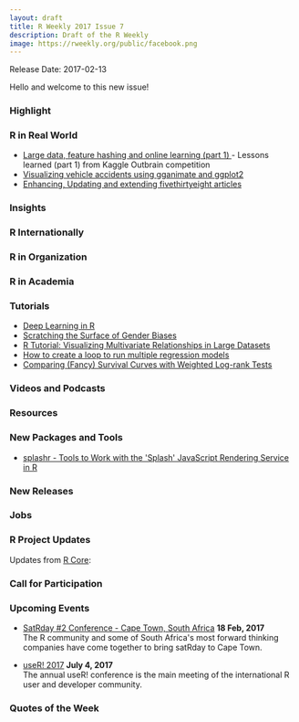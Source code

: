 ```yaml
---
layout: draft
title: R Weekly 2017 Issue 7
description: Draft of the R Weekly
image: https://rweekly.org/public/facebook.png
---
```


Release Date: 2017-02-13

Hello and welcome to this new issue!

### Highlight




### R in Real World

+ [Large data, feature hashing and online learning (part 1) ](http://dsnotes.com/post/2017-01-27-lessons-learned-from-outbrain-click-prediction-kaggle-competition/) - Lessons learned (part 1) from Kaggle Outbrain competition
+ [Visualizing vehicle accidents using gganimate and ggplot2](https://pradeepadhokshaja.wordpress.com/2017/02/02/nyc-vehicle-accidents/)
+ [Enhancing, Updating and extending fivethirtyeight articles](https://www.mytinyshinys.com/post/badDrivers_538/)

### Insights



### R Internationally



### R in Organization



### R in Academia


### Tutorials

+ [Deep Learning in R](http://www.rblog.uni-freiburg.de/2017/02/07/deep-learning-in-r/)
+ [Scratching the Surface of Gender Biases](https://shiring.github.io/shiny/2017/02/06/WGS_final)
+ [R Tutorial: Visualizing Multivariate Relationships in Large Datasets](https://dmwiig.net/2017/02/06/r-tutorial-visualizing-multivariate-relationships-in-large-datasets/) 
+ [How to create a loop to run multiple regression models](https://datascienceplus.com/how-to-create-a-loop-to-run-multiple-regression-models/)
+ [Comparing (Fancy) Survival Curves with Weighted Log-rank Tests](http://r-addict.com/2017/02/09/Fancy-Survival-Plots.html)

### Videos and Podcasts



### Resources



### New Packages and Tools

+ [splashr - Tools to Work with the 'Splash' JavaScript Rendering Service in R](https://github.com/hrbrmstr/splashr)

### New Releases



### Jobs




### R Project Updates

Updates from [R Core](http://developer.r-project.org/blosxom.cgi/R-devel/NEWS):




### Call for Participation



### Upcoming Events

+ [SatRday #2 Conference - Cape Town, South Africa](http://capetown2017.satrdays.org/) **18 Feb, 2017** <br />
The R community and some of South Africa's most forward thinking companies have come together to bring satRday to Cape Town.

+ [useR! 2017](http://user2017.brussels/) **July 4, 2017** <br />
The annual useR! conference is the main meeting of the international R user and developer community.

### Quotes of the Week




